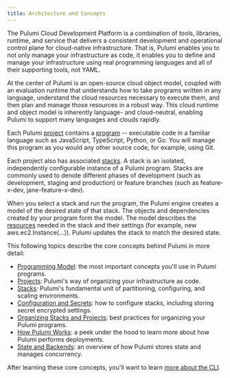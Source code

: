 ```yaml
---
title: Architecture and Concepts
---
```


The Pulumi Cloud Development Platform is a combination of tools, libraries, runtime, and service that delivers a consistent development and operational control plane for cloud-native infrastructure.  That is, Pulumi enables you to not only manage your infrastructure as code, it enables you to define and manage your infrastructure using real programming languages and all of their supporting tools, not YAML.

At the center of Pulumi is an open-source cloud object model, coupled with an evaluation runtime that understands how to take programs written in any language, understand the cloud resources necessary to execute them, and then plan and manage those resources in a robust way. This cloud runtime and object model is inherently language- and cloud-neutral, enabling Pulumi to support many languages and clouds rapidly.

Each Pulumi [project](project.html) contains a [program](programming-model.html) --  executable code in a familiar language such as JavaScript, TypeScript, Python, or Go.  You will manage this program as you would any other source code, for example, using Git.

Each project also has associated [stacks](stack.html).  A stack is an isolated, independently configurable instance of a Pulumi program. Stacks are commonly used to denote different phases of development (such as development, staging and production) or feature branches (such as feature-x-dev, jane-feature-x-dev). 

When you select a stack and run the program, the Pulumi engine creates a model of the desired state of that stack.  The objects and dependencies created by your program form the model.  The model describes the [resources](programming-model.html) needed in the stack and their settings (for example, new aws.ec2.Instance(...)).  Pulumi updates the stack to match the desired state.

This following topics describe the core concepts behind Pulumi in more detail:

* [Programming Model](programming-model.html): the most important concepts you'll use in Pulumi programs.
* [Projects](project.html): Pulumi's way of organizing your infrastructure as code.
* [Stacks](stack.html): Pulumi's fundamental unit of partitioning, configuring, and scaling environments.
* [Configuration and Secrets](config.html): how to configure stacks, including storing secret encrypted settings.
* [Organizing Stacks and Projects](organizing-stacks-projects.html): best practices for organizing your Pulumi programs.
* [How Pulumi Works](how.html): a peek under the hood to learn more about how Pulumi performs deployments.
* [State and Backends](state.html): an overview of how Pulumi stores state and manages concurrency.

After learning these core concepts, you'll want to learn [more about the CLI](commands.html).
